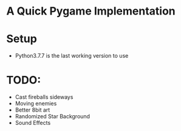 # A Quick Pygame Implementation
# Setup
* Python3.7.7 is the last working version to use

# TODO:
* Cast fireballs sideways
* Moving enemies
* Better 8bit art
* Randomized Star Background
* Sound Effects
